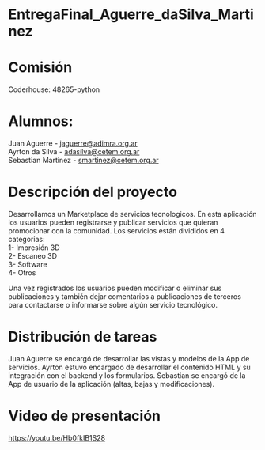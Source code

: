 # EntregaFinal_Aguerre_daSilva_Martinez

# Comisión 
Coderhouse: 48265-python

# Alumnos:
Juan Aguerre - jaguerre@adimra.org.ar\
Ayrton da Silva - adasilva@cetem.org.ar\
Sebastian Martinez - smartinez@cetem.org.ar

# Descripción del proyecto
Desarrollamos un Marketplace de servicios tecnologicos. En esta aplicación los usuarios pueden registrarse y publicar servicios que quieran promocionar con la comunidad.
Los servicios están divididos en 4 categorias:\
1- Impresión 3D\
2- Escaneo 3D\
3- Software\
4- Otros

Una vez registrados los usuarios pueden modificar o eliminar sus publicaciones y también dejar comentarios a publicaciones de terceros para contactarse o informarse sobre algún servicio tecnológico.

# Distribución de tareas
Juan Aguerre se encargó de desarrollar las vistas y modelos de la App de servicios.
Ayrton estuvo encargado de desarrollar el contenido HTML y su integración con el backend y los formularios.
Sebastian se encargó de la App de usuario de la aplicación (altas, bajas y modificaciones).

# Video de presentación
https://youtu.be/Hb0fkIB1S28 